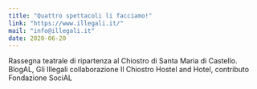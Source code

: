 ```yaml
---
title: "Quattro spettacoli li facciamo!"
link: "https://www.illegali.it/"
mail: "info@illegali.it"
date: 2020-06-20
---
```


Rassegna teatrale di ripartenza al Chiostro di Santa Maria di Castello. BlogAL, Gli Illegali collaborazione Il Chiostro Hostel and Hotel, contributo Fondazione SociAL
